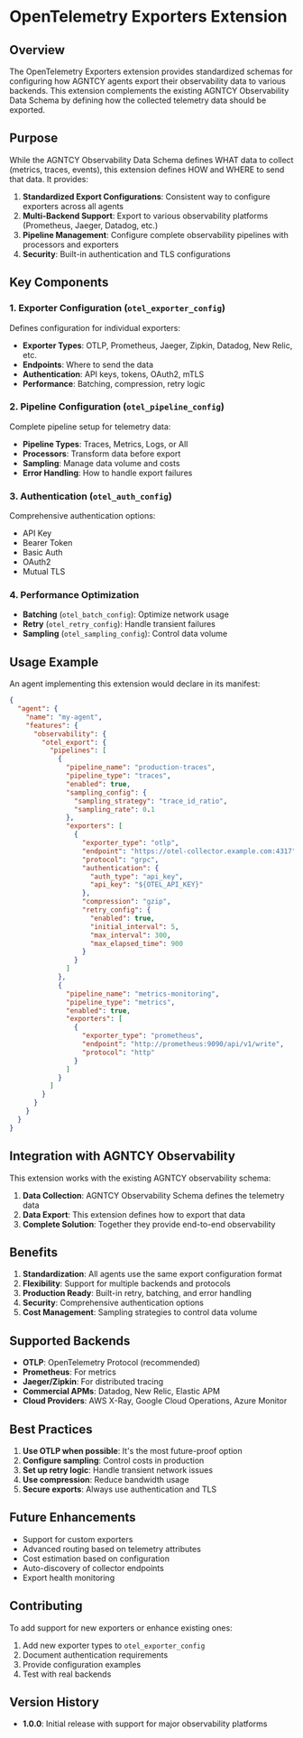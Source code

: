 # OpenTelemetry Exporters Extension

## Overview

The OpenTelemetry Exporters extension provides standardized schemas for configuring how AGNTCY agents export their observability data to various backends. This extension complements the existing AGNTCY Observability Data Schema by defining how the collected telemetry data should be exported.

## Purpose

While the AGNTCY Observability Data Schema defines WHAT data to collect (metrics, traces, events), this extension defines HOW and WHERE to send that data. It provides:

1. **Standardized Export Configurations**: Consistent way to configure exporters across all agents
2. **Multi-Backend Support**: Export to various observability platforms (Prometheus, Jaeger, Datadog, etc.)
3. **Pipeline Management**: Configure complete observability pipelines with processors and exporters
4. **Security**: Built-in authentication and TLS configurations

## Key Components

### 1. Exporter Configuration (`otel_exporter_config`)

Defines configuration for individual exporters:
- **Exporter Types**: OTLP, Prometheus, Jaeger, Zipkin, Datadog, New Relic, etc.
- **Endpoints**: Where to send the data
- **Authentication**: API keys, tokens, OAuth2, mTLS
- **Performance**: Batching, compression, retry logic

### 2. Pipeline Configuration (`otel_pipeline_config`)

Complete pipeline setup for telemetry data:
- **Pipeline Types**: Traces, Metrics, Logs, or All
- **Processors**: Transform data before export
- **Sampling**: Manage data volume and costs
- **Error Handling**: How to handle export failures

### 3. Authentication (`otel_auth_config`)

Comprehensive authentication options:
- API Key
- Bearer Token
- Basic Auth
- OAuth2
- Mutual TLS

### 4. Performance Optimization

- **Batching** (`otel_batch_config`): Optimize network usage
- **Retry** (`otel_retry_config`): Handle transient failures
- **Sampling** (`otel_sampling_config`): Control data volume

## Usage Example

An agent implementing this extension would declare in its manifest:

```json
{
  "agent": {
    "name": "my-agent",
    "features": {
      "observability": {
        "otel_export": {
          "pipelines": [
            {
              "pipeline_name": "production-traces",
              "pipeline_type": "traces",
              "enabled": true,
              "sampling_config": {
                "sampling_strategy": "trace_id_ratio",
                "sampling_rate": 0.1
              },
              "exporters": [
                {
                  "exporter_type": "otlp",
                  "endpoint": "https://otel-collector.example.com:4317",
                  "protocol": "grpc",
                  "authentication": {
                    "auth_type": "api_key",
                    "api_key": "${OTEL_API_KEY}"
                  },
                  "compression": "gzip",
                  "retry_config": {
                    "enabled": true,
                    "initial_interval": 5,
                    "max_interval": 300,
                    "max_elapsed_time": 900
                  }
                }
              ]
            },
            {
              "pipeline_name": "metrics-monitoring",
              "pipeline_type": "metrics",
              "enabled": true,
              "exporters": [
                {
                  "exporter_type": "prometheus",
                  "endpoint": "http://prometheus:9090/api/v1/write",
                  "protocol": "http"
                }
              ]
            }
          ]
        }
      }
    }
  }
}
```

## Integration with AGNTCY Observability

This extension works with the existing AGNTCY observability schema:

1. **Data Collection**: AGNTCY Observability Schema defines the telemetry data
2. **Data Export**: This extension defines how to export that data
3. **Complete Solution**: Together they provide end-to-end observability

## Benefits

1. **Standardization**: All agents use the same export configuration format
2. **Flexibility**: Support for multiple backends and protocols
3. **Production Ready**: Built-in retry, batching, and error handling
4. **Security**: Comprehensive authentication options
5. **Cost Management**: Sampling strategies to control data volume

## Supported Backends

- **OTLP**: OpenTelemetry Protocol (recommended)
- **Prometheus**: For metrics
- **Jaeger/Zipkin**: For distributed tracing
- **Commercial APMs**: Datadog, New Relic, Elastic APM
- **Cloud Providers**: AWS X-Ray, Google Cloud Operations, Azure Monitor

## Best Practices

1. **Use OTLP when possible**: It's the most future-proof option
2. **Configure sampling**: Control costs in production
3. **Set up retry logic**: Handle transient network issues
4. **Use compression**: Reduce bandwidth usage
5. **Secure exports**: Always use authentication and TLS

## Future Enhancements

- Support for custom exporters
- Advanced routing based on telemetry attributes
- Cost estimation based on configuration
- Auto-discovery of collector endpoints
- Export health monitoring

## Contributing

To add support for new exporters or enhance existing ones:
1. Add new exporter types to `otel_exporter_config`
2. Document authentication requirements
3. Provide configuration examples
4. Test with real backends

## Version History

- **1.0.0**: Initial release with support for major observability platforms